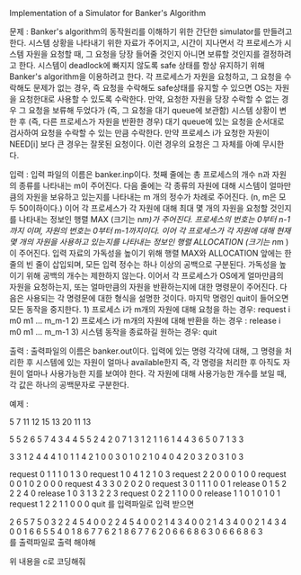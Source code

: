 Implementation of a Simulator for Banker's Algorithm

문제 :
Banker's algorithm의 동작원리를 이해하기 위한 간단한 simulator를 만들려고 한다. 시스템 상황을 나타내기 위한 자료가 주어지고, 시간이 지나면서 각 프로세스가 시스템 자원을 요청할 때, 그 요청을 당장 들어줄 것인지 아니면 보류할 것인지를 결정하려고 한다. 시스템이 deadlock에 빠지지 않도록 safe 상태를 항상 유지하기 위해 Banker's algorithm을 이용하려고 한다.
각 프로세스가 자원을 요청하고, 그 요청을 수락해도 문제가 없는 경우, 즉 요청을 수락해도 safe상태를 유지할 수 있으면 OS는 자원을 요청한대로 사용할 수 있도록 수락한다. 만약, 요청한 자원을 당장 수락할 수 없는 경우 그 요청을 보류해 두었다가 (즉, 그 요청을 대기 queue에 보관함) 시스템 상황이 변한 후 (즉, 다른 프로세스가 자원을 반환한 경우) 대기 queue에 있는 요청을 순서대로 검사하여 요청을 수락할 수 있는 만큼  수락한다. 
만약 프로세스 i가 요청한 자원이 NEED[i] 보다 큰 경우는 잘못된 요청이다. 이런 경우의 요청은 그 자체를 아예 무시한다.

입력 :
입력 파일의 이름은 banker.inp이다. 첫째 줄에는 총 프로세스의 개수 n과 자원의 종류를 나타내는 m이 주어진다. 다음 줄에는 각 종류의 자원에 대해 시스템이 얼마만큼의 자원을 보유하고 있는지를 나타내는 m 개의 정수가 차례로 주어진다. (n, m은 모두 50이하이다.)
이어 각 프로세스가 각 자원에 대해 최대 몇 개의 자원을 요청할 것인지를 나타내는 정보인 행렬 MAX (크기는 n*m)가 주어진다. 프로세스의 번호는 0부터 n-1까지 이며, 자원의 번호는 0부터 m-1까지이다.
이어 각 프로세스가 각 자원에 대해 현재 몇 개의 자원을 사용하고 있는지를 나타내는 정보인 행렬 ALLOCATION (크기는 n*m )이 주어진다.
입력 자료의 가독성을 높이기 위해 행렬 MAX와 ALLOCATION 앞에는 한 줄의 빈 줄이 삽입되며, 모든 입력 정수는 하나 이상의 공백으로 구분된다. 가독성을 높이기 위해 공백의 개수는 제한하지 않는다.
이어서 각 프로세스가 OS에게 얼마만큼의 자원을 요청하는지, 또는 얼마만큼의 자원을 반환하는지에 대한 명령문이 주어진다. 다음은 사용되는 각 명령문에 대한 형식을 설명한 것이다. 마지막 명령인 quit이 들어오면 모든 동작을 중지한다.
	1) 프로세스 i가 m개의 자원에 대해 요청을 하는 경우: request i m0 m1 ... m_m-1
	2) 프로세스 i가 m개의 자원에 대해 반환을 하는 경우 : release i m0 m1 ... m_m-1
	3) 시스템 동작을 종료하길 원하는 경우: quit


출력 : 
출력파일의 이름은 banker.out이다. 입력에 있는 명령 각각에 대해, 그 명령을 처리한 후 시스템에 있는 자원이 얼마나 available한지 즉, 각 명령을 처리한 후 아직도 자원이 얼마나 사용가능한 지를 보여야 한다. 각 자원에 대해 사용가능한 개수를 보일 때, 각 값은 하나의 공백문자로 구분한다. 

예제 :

5 7
11 12 15 13 20 11 13 

 5  5  2  6  5  7  4 
 3  4  4  5  5  2  4 
 2  0  7  1  3  1  2 
 1  1  6  1  4  4  3 
 6  5  0  7  1  3  3 

 3  3  1  2  4  4  4 
 1  0  1  1  4  2  1 
 0  0  3  0  1  0  2 
 1  0  4  0  4  2  0 
 3  2  0  3  1  0  3 

request 0 1 1 1 0 1 3 0
request 1 0 4 1 2 1 0 3
request 2 2 0 0 0 1 0 0
request 0 0 1 0 2 0 0 0
request 4 3 3 0 2 0 2 0
request 3 0 1 1 1 0 0 1
release 0 1 5 2 2 2 4 0
release 1 0 3 1 3 2 2 3
request 0 2 2 1 1 0 0 0
release 1 1 0 1 0 1 0 1
request 1 2 2 1 1 0 0 0
quit
를 입력파일로 입력 받으면

2 6 5 7 5 0 3 
2 2 4 5 4 0 0 
2 2 4 5 4 0 0 
2 1 4 3 4 0 0 
2 1 4 3 4 0 0 
2 1 4 3 4 0 0 
1 6 6 5 5 4 0 
1 8 6 7 7 6 2 
1 8 6 7 7 6 2 
0 6 6 6 8 6 3 
0 6 6 6 8 6 3  
를 출력파일로 출력 해야해


위 내용을 c로 코딩해줘